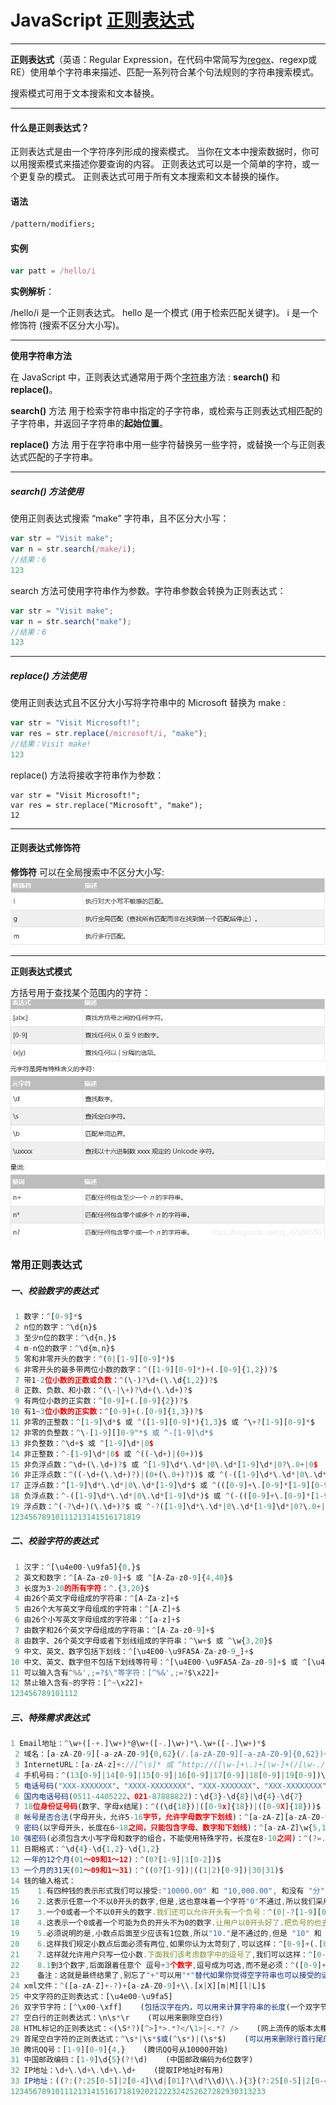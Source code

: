 # JavaScript [正则表达式](https://so.csdn.net/so/search?q=正则表达式&spm=1001.2101.3001.7020)

------

**正则表达式**（英语：Regular Expression，在代码中常简写为[regex](https://so.csdn.net/so/search?q=regex&spm=1001.2101.3001.7020)、regexp或RE）使用单个字符串来描述、匹配一系列符合某个句法规则的字符串搜索模式。

搜索模式可用于文本搜索和文本替换。

------

#### 什么是正则表达式？

正则表达式是由一个字符序列形成的搜索模式。
当你在文本中搜索数据时，你可以用搜索模式来描述你要查询的内容。
正则表达式可以是一个简单的字符，或一个更复杂的模式。
正则表达式可用于所有文本搜索和文本替换的操作。

#### 语法

```html
/pattern/modifiers;
```

#### 实例

```js
var patt = /hello/i
```

**实例解析**：

/hello/i 是一个正则表达式。
hello 是一个模式 (用于检索匹配关键字)。
i 是一个修饰符 (搜索不区分大小写)。

------

**使用字符串方法**

在 JavaScript 中，正则表达式通常用于两个[字符串](https://so.csdn.net/so/search?q=字符串&spm=1001.2101.3001.7020)方法 : **search()** 和 **replace()**。

**search()** 方法 用于检索字符串中指定的子字符串，或检索与正则表达式相匹配的子字符串，并返回子字符串的**起始位置**。

**replace()** 方法 用于在字符串中用一些字符替换另一些字符，或替换一个与正则表达式匹配的子字符串。

------

##### search() 方法使用

使用正则表达式搜索 “make” 字符串，且不区分大小写：

```js
var str = "Visit make";
var n = str.search(/make/i);
//结果：6
123
```

search 方法可使用字符串作为参数。字符串参数会转换为正则表达式：

```js
var str = "Visit make";
var n = str.search("make");
//结果：6
123
```

------

##### replace() 方法使用

使用正则表达式且不区分大小写将字符串中的 Microsoft 替换为 make :

```js
var str = "Visit Microsoft!";
var res = str.replace(/microsoft/i, "make");
//结果：Visit make!
123
```

replace() 方法将接收字符串作为参数：

```
var str = "Visit Microsoft!";
var res = str.replace("Microsoft", "make");
12
```

------

#### 正则表达式修饰符

**修饰符** 可以在全局搜索中不区分大小写:
![在这里插入图片描述](./images/20190408122324407.png)

------


**正则表达式模式**



方括号用于查找某个范围内的字符：
![在这里插入图片描述](./images/20190408122521988.png)

### 常用正则表达式

##### 一、校验数字的表达式

```js
 1 数字：^[0-9]*$
 2 n位的数字：^\d{n}$
 3 至少n位的数字：^\d{n,}$
 4 m-n位的数字：^\d{m,n}$
 5 零和非零开头的数字：^(0|[1-9][0-9]*)$
 6 非零开头的最多带两位小数的数字：^([1-9][0-9]*)+(.[0-9]{1,2})?$
 7 带1-2位小数的正数或负数：^(\-)?\d+(\.\d{1,2})?$
 8 正数、负数、和小数：^(\-|\+)?\d+(\.\d+)?$
 9 有两位小数的正实数：^[0-9]+(.[0-9]{2})?$
10 有1~3位小数的正实数：^[0-9]+(.[0-9]{1,3})?$
11 非零的正整数：^[1-9]\d*$ 或 ^([1-9][0-9]*){1,3}$ 或 ^\+?[1-9][0-9]*$
12 非零的负整数：^\-[1-9][]0-9"*$ 或 ^-[1-9]\d*$
13 非负整数：^\d+$ 或 ^[1-9]\d*|0$
14 非正整数：^-[1-9]\d*|0$ 或 ^((-\d+)|(0+))$
15 非负浮点数：^\d+(\.\d+)?$ 或 ^[1-9]\d*\.\d*|0\.\d*[1-9]\d*|0?\.0+|0$
16 非正浮点数：^((-\d+(\.\d+)?)|(0+(\.0+)?))$ 或 ^(-([1-9]\d*\.\d*|0\.\d*[1-9]\d*))|0?\.0+|0$
17 正浮点数：^[1-9]\d*\.\d*|0\.\d*[1-9]\d*$ 或 ^(([0-9]+\.[0-9]*[1-9][0-9]*)|([0-9]*[1-9][0-9]*\.[0-9]+)|([0-9]*[1-9][0-9]*))$
18 负浮点数：^-([1-9]\d*\.\d*|0\.\d*[1-9]\d*)$ 或 ^(-(([0-9]+\.[0-9]*[1-9][0-9]*)|([0-9]*[1-9][0-9]*\.[0-9]+)|([0-9]*[1-9][0-9]*)))$
19 浮点数：^(-?\d+)(\.\d+)?$ 或 ^-?([1-9]\d*\.\d*|0\.\d*[1-9]\d*|0?\.0+|0)$
12345678910111213141516171819
```

##### 二、校验字符的表达式

```js
 1 汉字：^[\u4e00-\u9fa5]{0,}$
 2 英文和数字：^[A-Za-z0-9]+$ 或 ^[A-Za-z0-9]{4,40}$
 3 长度为3-20的所有字符：^.{3,20}$
 4 由26个英文字母组成的字符串：^[A-Za-z]+$
 5 由26个大写英文字母组成的字符串：^[A-Z]+$
 6 由26个小写英文字母组成的字符串：^[a-z]+$
 7 由数字和26个英文字母组成的字符串：^[A-Za-z0-9]+$
 8 由数字、26个英文字母或者下划线组成的字符串：^\w+$ 或 ^\w{3,20}$
 9 中文、英文、数字包括下划线：^[\u4E00-\u9FA5A-Za-z0-9_]+$
10 中文、英文、数字但不包括下划线等符号：^[\u4E00-\u9FA5A-Za-z0-9]+$ 或 ^[\u4E00-\u9FA5A-Za-z0-9]{2,20}$
11 可以输入含有^%&',;=?$\"等字符：[^%&',;=?$\x22]+
12 禁止输入含有~的字符：[^~\x22]+
123456789101112
```

##### 三、特殊需求表达式

```js
1 Email地址：^\w+([-+.]\w+)*@\w+([-.]\w+)*\.\w+([-.]\w+)*$
 2 域名：[a-zA-Z0-9][-a-zA-Z0-9]{0,62}(/.[a-zA-Z0-9][-a-zA-Z0-9]{0,62})+/.?
 3 InternetURL：[a-zA-z]+://[^\s]* 或 ^http://([\w-]+\.)+[\w-]+(/[\w-./?%&=]*)?$
 4 手机号码：^(13[0-9]|14[0-9]|15[0-9]|16[0-9]|17[0-9]|18[0-9]|19[0-9])\d{8}$ (由于工信部放号段不定时，所以建议使用泛解析 ^([1][3,4,5,6,7,8,9])\d{9}$)
 5 电话号码("XXX-XXXXXXX"、"XXXX-XXXXXXXX"、"XXX-XXXXXXX"、"XXX-XXXXXXXX"、"XXXXXXX"和"XXXXXXXX)：^(\(\d{3,4}-)|\d{3.4}-)?\d{7,8}$ 
 6 国内电话号码(0511-4405222、021-87888822)：\d{3}-\d{8}|\d{4}-\d{7} 
 7 18位身份证号码(数字、字母x结尾)：^((\d{18})|([0-9x]{18})|([0-9X]{18}))$
 8 帐号是否合法(字母开头，允许5-16字节，允许字母数字下划线)：^[a-zA-Z][a-zA-Z0-9_]{4,15}$
 9 密码(以字母开头，长度在6~18之间，只能包含字母、数字和下划线)：^[a-zA-Z]\w{5,17}$
10 强密码(必须包含大小写字母和数字的组合，不能使用特殊字符，长度在8-10之间)：^(?=.*\d)(?=.*[a-z])(?=.*[A-Z]).{8,10}$  
11 日期格式：^\d{4}-\d{1,2}-\d{1,2}
12 一年的12个月(01～09和1～12)：^(0?[1-9]|1[0-2])$
13 一个月的31天(01～09和1～31)：^((0?[1-9])|((1|2)[0-9])|30|31)$ 
14 钱的输入格式：
15    1.有四种钱的表示形式我们可以接受:"10000.00" 和 "10,000.00", 和没有 "分" 的 "10000" 和 "10,000"：^[1-9][0-9]*$ 
16    2.这表示任意一个不以0开头的数字,但是,这也意味着一个字符"0"不通过,所以我们采用下面的形式：^(0|[1-9][0-9]*)$ 
17    3.一个0或者一个不以0开头的数字.我们还可以允许开头有一个负号：^(0|-?[1-9][0-9]*)$ 
18    4.这表示一个0或者一个可能为负的开头不为0的数字.让用户以0开头好了.把负号的也去掉,因为钱总不能是负的吧.下面我们要加的是说明可能的小数部分：^[0-9]+(.[0-9]+)?$ 
19    5.必须说明的是,小数点后面至少应该有1位数,所以"10."是不通过的,但是 "10" 和 "10.2" 是通过的：^[0-9]+(.[0-9]{2})?$ 
20    6.这样我们规定小数点后面必须有两位,如果你认为太苛刻了,可以这样：^[0-9]+(.[0-9]{1,2})?$ 
21    7.这样就允许用户只写一位小数.下面我们该考虑数字中的逗号了,我们可以这样：^[0-9]{1,3}(,[0-9]{3})*(.[0-9]{1,2})?$ 
22    8.1到3个数字,后面跟着任意个 逗号+3个数字,逗号成为可选,而不是必须：^([0-9]+|[0-9]{1,3}(,[0-9]{3})*)(.[0-9]{1,2})?$ 
23    备注：这就是最终结果了,别忘了"+"可以用"*"替代如果你觉得空字符串也可以接受的话(奇怪,为什么?)最后,别忘了在用函数时去掉去掉那个反斜杠,一般的错误都在这里
24 xml文件：^([a-zA-Z]+-?)+[a-zA-Z0-9]+\\.[x|X][m|M][l|L]$
25 中文字符的正则表达式：[\u4e00-\u9fa5]
26 双字节字符：[^\x00-\xff]    (包括汉字在内，可以用来计算字符串的长度(一个双字节字符长度计2，ASCII字符计1))
27 空白行的正则表达式：\n\s*\r    (可以用来删除空白行)
28 HTML标记的正则表达式：<(\S*?)[^>]*>.*?</\1>|<.*? />    (网上流传的版本太糟糕，上面这个也仅仅能部分，对于复杂的嵌套标记依旧无能为力)
29 首尾空白字符的正则表达式：^\s*|\s*$或(^\s*)|(\s*$)    (可以用来删除行首行尾的空白字符(包括空格、制表符、换页符等等)，非常有用的表达式)
30 腾讯QQ号：[1-9][0-9]{4,}    (腾讯QQ号从10000开始)
31 中国邮政编码：[1-9]\d{5}(?!\d)    (中国邮政编码为6位数字)
32 IP地址：\d+\.\d+\.\d+\.\d+    (提取IP地址时有用)
33 IP地址：((?:(?:25[0-5]|2[0-4]\\d|[01]?\\d?\\d)\\.){3}(?:25[0-5]|2[0-4]\\d|[01]?\\d?\\d)) 
123456789101112131415161718192021222324252627282930313233
```